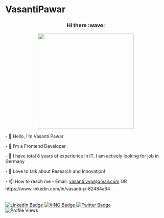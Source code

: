 # VasantiPawar
<h3 align="center"> Hi there :wave: </h3>
<div id="header" align="center">
  <img src="https://media.giphy.com/media/HEPwfdu6T6svpPE1eN/giphy.gif" width="300"/>
</div>  
  <p> - 👋 Hello, I’m Vasanti Pawar </p> 
  <p> - 👀 I’m a Frontend Developer.</p> 
  <p> - 🌱 I have total 8 years of experience in IT. I am actively looking for job in Germany</p> 
  <p> - 💞️ Love to talk about Research and Innovation!</p> 
  <p> - 📫 How to reach me - Email: <a href="mailto:vasanti.vvp@gmail.com">vasanti.vvp@gmail.com</a> OR https://www.linkedin.com/in/vasanti-p-82484a64</p> 


  <div id="badges" style="padding-top: 20px;">
    <a href="https://www.linkedin.com/in/vasanti-p-82484a64" target="_blank">
      <img src="https://img.shields.io/badge/LinkedIn-blue?style=for-the-badge&logo=linkedin&logoColor=white" alt="LinkedIn Badge"/>
    </a>
    <a href="#">
      <img src="https://img.shields.io/badge/YouTube-red?style=for-the-badge&logo=xing&logoColor=white" alt="XING Badge"/>
    </a>
    <a href="#">
      <img src="https://img.shields.io/badge/Twitter-blue?style=for-the-badge&logo=twitter&logoColor=white" alt="Twitter Badge"/>
    </a>
  </div>
  <img src="https://komarev.com/ghpvc/?username=vasanti22&style=flat-square&color=blue" alt="Profile Views"/>


